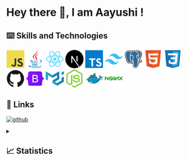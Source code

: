  <!-- 
 -->
# Hey there 👋, I am Aayushi !

## ⌨️ Skills and Technologies 
[<img src="https://raw.githubusercontent.com/devicons/devicon/master/icons/javascript/javascript-original.svg" alt="javascript" width="48" height="48"/>](https://www.javascript.com/)
[<img src="https://raw.githubusercontent.com/devicons/devicon/master/icons/java/java-original.svg" alt="java" width="48" height="48"/>](https://www.java.com/)
[<img src="https://raw.githubusercontent.com/devicons/devicon/master/icons/react/react-original.svg" alt="react" width="48" height="48"/>](https://reactjs.org/)
[<img src="https://raw.githubusercontent.com/devicons/devicon/master/icons/nextjs/nextjs-original.svg" alt="nextjs" width="48" height="48"/>](https://nextjs.org/)
[<img src="https://raw.githubusercontent.com/devicons/devicon/master/icons/typescript/typescript-original.svg" alt="typescript" width="48" height="48"/>](https://www.typescriptlang.org/)
[<img src="https://raw.githubusercontent.com/devicons/devicon/master/icons/tailwindcss/tailwindcss-plain.svg" alt="typescript" width="48" height="48"/>](https://tailwindcss.com/)
[<img src="https://raw.githubusercontent.com/devicons/devicon/master/icons/postgresql/postgresql-original.svg" alt="postgresql" width="48" height="48"/>](https://www.postgresql.org/)
[<img src="https://raw.githubusercontent.com/devicons/devicon/master/icons/html5/html5-original.svg" alt="html" width="48" height="48"/>](https://www.w3.org/html/)
[<img src="https://raw.githubusercontent.com/devicons/devicon/master/icons/css3/css3-original.svg" alt="css" width="48" height="48"/>](https://www.w3.org/Style/CSS/)
[<img src="https://raw.githubusercontent.com/devicons/devicon/master/icons/github/github-original.svg" alt="sass" width="48" height="48"/>](https://github.com/)
[<img src="https://raw.githubusercontent.com/devicons/devicon/master/icons/bootstrap/bootstrap-original.svg" alt="bootstrap" width="48" height="48"/>](https://getbootstrap.com/)
[<img src="https://raw.githubusercontent.com/devicons/devicon/master/icons/materialui/materialui-original.svg" alt="materialui" width="48" height="48"/>](https://mui.com/)
[<img src="https://raw.githubusercontent.com/devicons/devicon/master/icons/nodejs/nodejs-original.svg" alt="materialui" width="48" height="48"/>](https://nodejs.org/en)
[<img src="https://raw.githubusercontent.com/devicons/devicon/master/icons/docker/docker-original.svg" alt="materialui" width="48" height="48"/>](https://www.docker.com/)
[<img src="https://raw.githubusercontent.com/devicons/devicon/master/icons/nginx/nginx-original.svg" alt="materialui" width="48" height="48"/>](https://www.nginx.com/)

## 🔗 Links
[![github](https://img.shields.io/badge/gitHub-000000?style=for-the-badge&logo=github&logoColor=white)](https://github.com/hey007q)



<details>
 <summary><h2>📈 Statistics</h2></summary>
  <img alt="Readme Stats" src="https://github-readme-stats.vercel.app/api?username=hey007q&show_icons=true&theme=algolia"/>
  <img alt="Streak Stats" src="https://github-readme-streak-stats.herokuapp.com/?user=hey007q&show_icons=true&theme=algolia"/>
  <img alt="Top Languages" src="https://github-readme-stats.vercel.app/api/top-langs?username=hey007q&show_icons=true&theme=algolia&layout=compact"/>
</details>
